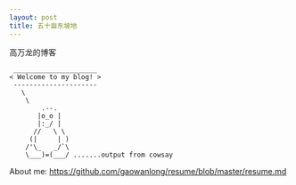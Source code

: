 ```yaml
---
layout: post
title: 五十亩东坡地
---
```


高万龙的博客

```
 _____________________
< Welcome to my blog! >
 ---------------------
   \
    \
        .--.
       |o_o |
       |:_/ |
      //   \ \
     (|     | )
    /'\_   _/`\
    \___)=(___/ .......output from cowsay
```
About me: <https://github.com/gaowanlong/resume/blob/master/resume.md>

